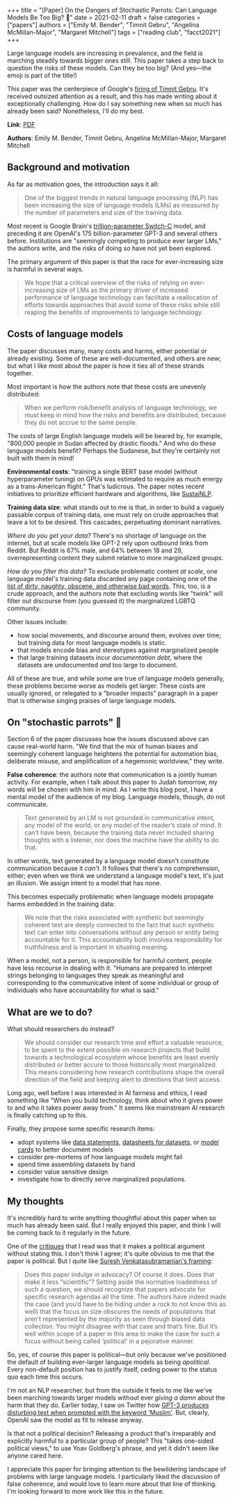 +++
title = "[Paper] On the Dangers of Stochastic Parrots: Can Language Models Be Too Big? 🦜"
date = 2021-02-11
draft = false
categories = ["papers"]
authors = ["Emily M. Bender", "Timnit Gebru", "Angelina McMillan-Major", "Margaret Mitchell"]
tags = ["reading club", "facct2021"]
+++

Large language models are increasing in prevalence, and the field is marching steadily towards bigger ones still. This paper takes a step back to question the risks of these models. Can they be too big? (And yes—the emoji is part of the title!)

<!--more-->

This paper was the centerpiece of Google's [firing of Timnit Gebru](https://www.platformer.news/p/the-withering-email-that-got-an-ethical). It's received outsized attention as a result, and this has made writing about it exceptionally challenging. How do I say something new when so much has already been said? Nonetheless, I'll do my best.

**Link**: [PDF](http://faculty.washington.edu/ebender/papers/Stochastic_Parrots.pdf)

**Authors**: Emily M. Bender, Timnit Gebru, Angelina McMillan-Major, Margaret Mitchell
 

## Background and motivation
As far as motivation goes, the introduction says it all: 

> One of the biggest trends in natural language processing (NLP) has been increasing the size of language models (LMs) as measured by the number of parameters and size of the training data.

Most recent is Google Brain's [trillion-parameter Switch-C](https://venturebeat.com/2021/01/12/google-trained-a-trillion-parameter-ai-language-model/) model, and preceding it are OpenAI's 175 billion-parameter GPT-3 and several others before. Institutions are "seemingly competing to produce ever larger LMs," the authors write, and the risks of doing so have not yet been explored.

The primary argument of this paper is that the race for ever-increasing size is harmful in several ways.

> We hope that a critical overview of the risks of relying on ever-increasing size of LMs as the primary driver of increased performance of language technology can facilitate a reallocation of efforts towards approaches that avoid some of these risks while still reaping the benefits of improvements to language technology.

## Costs of language models
The paper discusses many, many costs and harms, either potential or already existing. Some of these are well-documented, and others are new; but what I like most about the paper is how it ties all of these strands together.

Most important is how the authors note that these costs are unevenly distributed:

> When we perform risk/benefit analysis of language technology, we must keep in mind how the risks and benefits are distributed, because they do not accrue to the same people.

The costs of large English language models will be beared by, for example, "800,000 people in Sudan affected by drastic floods." And who do these language models benefit? Perhaps the Sudanese, but they're certainly not built with them in mind! 

**Environmental costs**: "training a single BERT base model (without hyperparameter tuning) on GPUs was estimated to require as much energy as a trans-American flight." That's ludicrous. The paper notes recent initiatives to prioritize efficient hardware and algorithms, like [SustaiNLP](https://sites.google.com/view/sustainlp2020).

**Training data size**: what stands out to me is that, in order to build a vaguely passable corpus of training data, one must rely on crude approaches that leave a lot to be desired. This cascades, perpetuating dominant narratives.

*Where do you get your data?* There's no shortage of language on the internet, but at scale models like GPT-2 rely upon outbound links from Reddit. But Reddit is 67% male, and 64% between 18 and 29, overrepresenting content they submit relative to more marginalized groups.

*How do you filter this data?* To exclude problematic content *at scale*, one language model's training data discarded any page containing one of the [list of dirty, naughty, obscene, and otherwise bad words](https://github.com/LDNOOBW/List-of-Dirty-Naughty-Obscene-and-Otherwise-Bad-Words/blob/master/en). This, too, is a crude approach, and the authors note that excluding words like "twink" will filter out discourse from (you guessed it) the marginalized LGBTQ community.

Other issues include:
- how social movements, and discourse around them, evolves over time; but training data for most language models is static.
- that models encode bias and stereotypes against marginalized people
- that large training datasets incur *documentation debt*, where the datasets are undocumented *and* too large to document.

All of these are true, and while some are true of language models generally, these problems become worse as models get larger. These costs are usually ignored, or relegated to a "broader impacts" paragraph in a paper that is otherwise singing praises of large language models.


## On "stochastic parrots" 🦜
Section 6 of the paper discusses how the issues discussed above can cause real-world harm. "We find that the mix of human biases and seemingly coherent language heightens the potential for automation bias, deliberate misuse, and amplification of a hegemonic worldview," they write.

**False coherence**: the authors note that communication is a jointly human activity. For example, when I talk about this paper to Judah tomorrow, my words will be chosen with him in mind. As I write this blog post, I have a mental model of the audience of my blog. Language models, though, do not communicate.

> Text generated by an LM is not grounded in communicative intent, any model of the world, or any model of the reader’s state of mind. It can’t have been, because the training data never included sharing thoughts with a listener, nor does the machine have the ability to do that.

In other words, text generated by a language model doesn't constitute communication because it *can't*. It follows that there's no comprehension, either; even when we think we understand a language model's text, it's just an illusion. We assign intent to a model that has none. 

This becomes especially problematic when language models propagate harms embedded in the training data:

> We note that the risks associated with synthetic but seemingly coherent text are deeply connected to the fact that such synthetic text can enter into conversations without any person or entity being accountable for it. This accountability both involves responsibility for truthfulness and is important in situating meaning.

When a model, not a person, is responsible for harmful content, people have less recourse in dealing with it. "Humans are prepared to interpret strings belonging to languages they speak as meaningful and corresponding to the communicative intent of some individual or group of individuals who have accountability for what is said."


## What are we to do?
What should researchers do instead?

> We should consider our research time and effort a valuable resource, to be spent to the extent possible on research projects that build towards a technological ecosystem whose benefits are least evenly distributed or better accure to those historically most marginalized. This means considering how research contributions shape the overall direction of the field and keeping alert to directions that limit access.

Long ago, well before I was interested in AI fairness and ethics, I read something like "When you build technology, think about who it gives power to and who it takes power away from." It seems like mainstream AI research is finally catching up to this.

Finally, they propose some specific research items:
- adopt systems like [data statements](https://www.aclweb.org/anthology/Q18-1041/), [datasheets for datasets](https://arxiv.org/abs/1803.09010), or [model cards](https://arxiv.org/abs/1810.03993) to better document models
- consider pre-mortems of how language models might fail
- spend time assembling datasets by hand
- consider value sensitive design
- investigate how to directly serve marginalized populations.


## My thoughts
It's incredibly hard to write anything thoughtful about this paper when so much has already been said. But I really enjoyed this paper, and think I will be coming back to it regularly in the future. 

One of the [critiques](https://gist.github.com/yoavg/9fc9be2f98b47c189a513573d902fb27) that I read was that it makes a political argument without stating this. I don't think I agree; it's quite obvious to me that the paper is political. But I quite like [Suresh Venkatasubramanian's framing](https://algorithmicfairness.wordpress.com/2021/01/23/on-stochastic-parrots/):

> Does this paper indulge in advocacy? Of course it does. Does that make it less “scientific”? Setting aside the normative loadedness of such a question, we should recognize that papers advocate for specific research agendas all the time. The authors have indeed made the case (and you’d have to be hiding under a rock to not know this as well) that the focus on size obscures the needs of populations that aren’t represented by the majority as seen through biased data collection. You might disagree with that case and that’s fine. But it’s well within scope of a paper in this area to make the case for such a focus without being called ‘political’ in a pejorative manner.

So, yes, of course this paper is political—but only because we've positioned the default of building ever-larger language models as being *apolitical*. Every non-default position has to justify itself, ceding power to the status quo each time this occurs.

I'm not an NLP researcher, but from the outside it feels to me like we've been marching towards larger models without ever *giving a damn* about the harm that they do. Earlier today, I saw on Twitter how [GPT-3 produces disturbing text when prompted with the keyword 'Muslim'](lhttps://onezero.medium.com/for-some-reason-im-covered-in-blood-gpt-3-contains-disturbing-bias-against-muslims-693d275552bf?gi=sd). But, clearly, OpenAI saw the model as fit to release anyway.

Is that not a political decision? Releasing a product that's irreparably and explicitly harmful to a particular group of people? This "takes one-sided political views," to use Yoav Goldberg's phrase, and yet it didn't seem like anyone cared here.

I appreciate this paper for bringing attention to the bewildering landscape of problems with large language models. I particularly liked the discussion of false coherence, and would love to learn more about that line of thinking. I'm looking forward to more work like this in the future.
